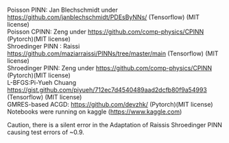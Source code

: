 Poisson PINN: Jan Blechschmidt under https://github.com/janblechschmidt/PDEsByNNs/ 
 (Tensorflow) (MIT license)<br>
 Poisson CPINN: Zeng under https://github.com/comp-physics/CPINN
 (Pytorch)(MIT license)<br>
 Shroedinger PINN : Raissi https://github.com/maziarraissi/PINNs/tree/master/main
 (Tensorflow) (MIT license)<br>
 Shroedinger PINN: Zeng under https://github.com/comp-physics/CPINN
 (Pytorch)(MIT license)<br>
 L-BFGS:Pi-Yueh Chuang https://gist.github.com/piyueh/712ec7d4540489aad2dcfb80f9a54993
 (Tensorflow) (MIT license)<br>
 GMRES-based ACGD: https://github.com/devzhk/
 (Pytorch)(MIT license)<br>
 Notebooks were running on kaggle (https://www.kaggle.com)

 Caution, there is a silent error in the Adaptation of Raissis Shroedinger PINN causing test errors of ~0.9.
